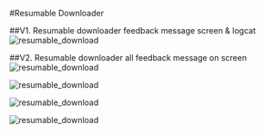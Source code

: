 #Resumable Downloader

##V1. Resumable downloader feedback message screen & logcat
![resumable_download](resumable_download.png)


##V2. Resumable downloader all feedback message on screen
![resumable_download](resumable_download1.png)

![resumable_download](resumable_download2.png)

![resumable_download](resumable_download3.png)

![resumable_download](resumable_download4.png)